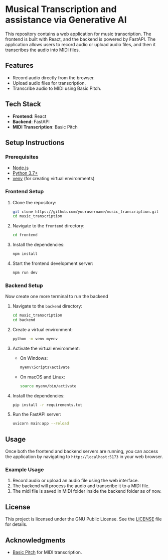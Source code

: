 # Musical  Transcription and assistance via Generative AI

This repository contains a web application for music transcription. The frontend is built with React, and the backend is powered by FastAPI. The application allows users to record audio or upload audio files, and then it transcribes the audio into MIDI files.

## Features

- Record audio directly from the browser.
- Upload audio files for transcription.
- Transcribe audio to MIDI using Basic Pitch.

## Tech Stack

- **Frontend**: React
- **Backend**: FastAPI
- **MIDI Transcription**: Basic Pitch

## Setup Instructions

### Prerequisites

- [Node.js](https://nodejs.org/)
- [Python 3.7+](https://www.python.org/)
- [venv](https://docs.python.org/3/library/venv.html) (for creating virtual environments)

### Frontend Setup

1. Clone the repository:
    ```sh
    git clone https://github.com/yourusername/music_transcription.git
    cd music_transcription
    ```

2. Navigate to the `frontend` directory:
    ```sh
    cd frontend
    ```

3. Install the dependencies:
    ```sh
    npm install
    ```

4. Start the frontend development server:
    ```sh
    npm run dev
    ```

### Backend Setup
Now create one more terminal to run the backend
1. Navigate to the `backend` directory:
    ```sh
    cd music_transcription
    cd backend
    ```

2. Create a virtual environment:
    ```sh
    python -m venv myenv
    ```

4. Activate the virtual environment:
    - On Windows:
        ```sh
        myenv\Scripts\activate
        ```
    - On macOS and Linux:
        ```sh
        source myenv/bin/activate
        ```

5. Install the dependencies:
    ```sh
    pip install -r requirements.txt
    ```

6. Run the FastAPI server:
    ```sh
    uvicorn main:app --reload
    ```

## Usage

Once both the frontend and backend servers are running, you can access the application by navigating to `http://localhost:5173` in your web browser.



### Example Usage

1. Record audio or upload an audio file using the web interface.
2. The backend will process the audio and transcribe it to a MIDI file.
3. The midi file is saved in MIDI folder inside the backend folder as of now.



## License

This project is licensed under the GNU Public License. See the [LICENSE](LICENSE.md) file for details.

## Acknowledgments

- [Basic Pitch](https://github.com/spotify/basic-pitch) for MIDI transcription.


